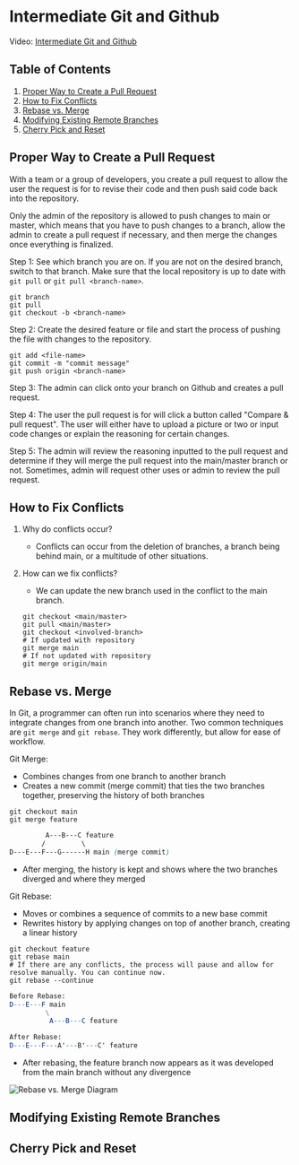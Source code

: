 # Intermediate Git and Github

Video: [Intermediate Git and Github](https://youtu.be/7h6_aZZ_iNg) 

## Table of Contents

1. [Proper Way to Create a Pull Request](#Proper-Way-to-Create-a-Pull-Request)
2. [How to Fix Conflicts](#How-to-Fix-Conflicts)
3. [Rebase vs. Merge](#Rebase-vs.-Merge)
4. [Modifying Existing Remote Branches](#Modifying-Existing-Remote-Branches)
5. [Cherry Pick and Reset](#Cherry-Pick-and-Reset)

## Proper Way to Create a Pull Request

With a team or a group of developers, you create a pull request to allow the user the request is for to revise their code and then push said code back into the repository. 

Only the admin of the repository is allowed to push changes to main or master, which means that you have to push changes to a branch, allow the admin to create a pull request if necessary, and then merge the changes once everything is finalized. 

Step 1: See which branch you are on. If you are not on the desired branch, switch to that branch. Make sure that the local repository is up to date with ```git pull``` or ```git pull <branch-name>```. 
```shell
git branch
git pull
git checkout -b <branch-name>
```

Step 2: Create the desired feature or file and start the process of pushing the file with changes to the repository. 
```
git add <file-name>
git commit -m "commit message"
git push origin <branch-name>
```

Step 3: The admin can click onto your branch on Github and creates a pull request. 

Step 4: The user the pull request is for will click a button called "Compare & pull request". The user will either have to upload a picture or two or input code changes or explain the reasoning for certain changes. 

Step 5: The admin will review the reasoning inputted to the pull request and determine if they will merge the pull request into the main/master branch or not. Sometimes, admin will request other uses or admin to review the pull request. 

## How to Fix Conflicts

1. Why do conflicts occur?

    - Conflicts can occur from the deletion of branches, a branch being behind main, or a multitude of other situations. 

2. How can we fix conflicts?

    - We can update the new branch used in the conflict to the main branch. 
    ```shell
    git checkout <main/master>
    git pull <main/master>
    git checkout <involved-branch>
    # If updated with repository
    git merge main
    # If not updated with repository
    git merge origin/main
    ```

## Rebase vs. Merge

In Git, a programmer can often run into scenarios where they need to integrate changes from one branch into another. Two common techniques are ```git merge``` and ```git rebase```. They work differently, but allow for ease of workflow. 

Git Merge:

- Combines changes from one branch to another branch
- Creates a new commit (merge commit) that ties the two branches together, preserving the history of both branches

```shell
git checkout main
git merge feature
```

```css
         A---B---C feature
        /         \
D---E---F---G------H main (merge commit)
```

- After merging, the history is kept and shows where the two branches diverged and where they merged

Git Rebase:

- Moves or combines a sequence of commits to a new base commit
- Rewrites history by applying changes on top of another branch, creating a linear history

```shell
git checkout feature
git rebase main
# If there are any conflicts, the process will pause and allow for resolve manually. You can continue now. 
git rebase --continue
```

```mathematica
Before Rebase:
D---E---F main
         \
          A---B---C feature

After Rebase:
D---E---F---A'---B'---C' feature
```

- After rebasing, the feature branch now appears as it was developed from the main branch without any divergence

![Rebase vs. Merge Diagram](https://miro.medium.com/v2/resize:fit:1400/1*mQOZjM3wwL1UV-ydQYAJTg.png)

## Modifying Existing Remote Branches



## Cherry Pick and Reset